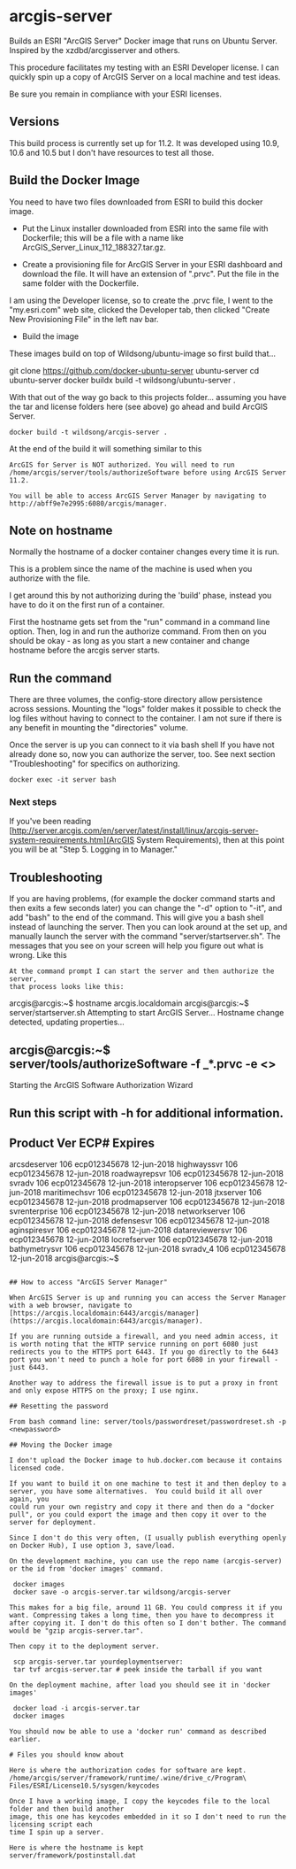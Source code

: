 # arcgis-server
Builds an ESRI "ArcGIS Server" Docker image that runs on Ubuntu Server.
Inspired by the xzdbd/arcgisserver and others.


This procedure facilitates my testing with an ESRI Developer license. I can
quickly spin up a copy of ArcGIS Server on a local machine and test ideas.

Be sure you remain in compliance with your ESRI licenses.

## Versions

This build process is currently set up for 11.2.
It was developed using 10.9, 10.6 and 10.5 but I don't have resources to test all those.

## Build the Docker Image

You need to have two files downloaded from ESRI to build this docker image.

* Put the Linux installer downloaded from ESRI into the same file with Dockerfile;
this will be a file with a name like ArcGIS_Server_Linux_112_188327.tar.gz.

* Create a provisioning file for ArcGIS Server in your ESRI dashboard and download the file.
It will have an extension of ".prvc". Put the file in the same folder with the Dockerfile.

I am using the Developer license, so to create the .prvc file, I went
to the "my.esri.com" web site, clicked the Developer tab, then clicked
"Create New Provisioning File" in the left nav bar.

* Build the image

These images build on top of Wildsong/ubuntu-image so first build that... 

   git clone https://github.com/docker-ubuntu-server ubuntu-server
   cd ubuntu-server
   docker buildx build -t wildsong/ubuntu-server .

With that out of the way go back to this projects folder... 
assuming you have the tar and license folders here (see above)
go ahead and build ArcGIS Server.

    docker build -t wildsong/arcgis-server .

At the end of the build it will something similar to this

```
ArcGIS for Server is NOT authorized. You will need to run /home/arcgis/server/tools/authorizeSoftware before using ArcGIS Server 11.2.

You will be able to access ArcGIS Server Manager by navigating to http://abff9e7e2995:6080/arcgis/manager.
```

## Note on hostname

Normally the hostname of a docker container changes every time it is run.

This is a problem since the name of the machine is used when you authorize
with the file.

I get around this by not authorizing during the 'build' phase, instead
you have to do it on the first run of a container.

First the hostname gets set from the "run" command in a command line
option. Then, log in and run the authorize command. From then on you should
be okay - as long as you start a new container and change hostname before
the arcgis server starts.

## Run the command

There are three volumes, the config-store directory allow persistence
across sessions. Mounting the "logs" folder makes it possible to check
the log files without having to connect to the container. I am not sure
if there is any benefit in mounting the "directories" volume.

Once the server is up you can connect to it via bash shell If you have
not already done so, now you can authorize the server, too. See next
section "Troubleshooting" for specifics on authorizing.

 ```
 docker exec -it server bash
 ```

### Next steps

If you've been reading 
[http://server.arcgis.com/en/server/latest/install/linux/arcgis-server-system-requirements.htm](ArcGIS System Requirements), then at this point you will be at "Step 5. Logging in to Manager."

## Troubleshooting

If you are having problems, (for example the docker command starts and
then exits a few seconds later) you can change the "-d" option to
"-it", and add "bash" to the end of the command. This will give you a
bash shell instead of launching the server. Then you can look around
at the set up, and manually launch the server with the command
"server/startserver.sh". The messages that you see on your screen will
help you figure out what is wrong. Like this

```
At the command prompt I can start the server and then authorize the server,
that process looks like this:
```
 arcgis@arcgis:~$ hostname
 arcgis.localdomain
 arcgis@arcgis:~$ server/startserver.sh 
 Attempting to start ArcGIS Server... Hostname change detected, updating properties...
 
 
  arcgis@arcgis:~$ server/tools/authorizeSoftware -f _*.prvc -e <<my email address>>
 --------------------------------------------------------------------------
 Starting the ArcGIS Software Authorization Wizard
 
 Run this script with -h for additional information.
 --------------------------------------------------------------------------
 Product          Ver   ECP#           Expires 
 -------------------------------------------------
 arcsdeserver     106   ecp012345678   12-jun-2018
 highwayssvr      106   ecp012345678   12-jun-2018
 roadwayrepsvr    106   ecp012345678   12-jun-2018
 svradv           106   ecp012345678   12-jun-2018
 interopserver    106   ecp012345678   12-jun-2018
 maritimechsvr    106   ecp012345678   12-jun-2018
 jtxserver        106   ecp012345678   12-jun-2018
 prodmapserver    106   ecp012345678   12-jun-2018
 svrenterprise    106   ecp012345678   12-jun-2018
 networkserver    106   ecp012345678   12-jun-2018
 defensesvr       106   ecp012345678   12-jun-2018
 aginspiresvr     106   ecp012345678   12-jun-2018
 datareviewersvr  106   ecp012345678   12-jun-2018
 locrefserver     106   ecp012345678   12-jun-2018
 bathymetrysvr    106   ecp012345678   12-jun-2018
 svradv_4         106   ecp012345678   12-jun-2018
 arcgis@arcgis:~$ 
```

## How to access "ArcGIS Server Manager"

When ArcGIS Server is up and running you can access the Server Manager
with a web browser, navigate to
[https://arcgis.localdomain:6443/arcgis/manager](https://arcgis.localdomain:6443/arcgis/manager).

If you are running outside a firewall, and you need admin access, it
is worth noting that the HTTP service running on port 6080 just
redirects you to the HTTPS port 6443. If you go directly to the 6443
port you won't need to punch a hole for port 6080 in your firewall - just 6443.

Another way to address the firewall issue is to put a proxy in front
and only expose HTTPS on the proxy; I use nginx.

## Resetting the password

From bash command line: server/tools/passwordreset/passwordreset.sh -p <newpassword>

## Moving the Docker image

I don't upload the Docker image to hub.docker.com because it contains licensed code.

If you want to build it on one machine to test it and then deploy to a
server, you have some alternatives.  You could build it all over again, you
could run your own registry and copy it there and then do a "docker
pull", or you could export the image and then copy it over to the
server for deployment.

Since I don't do this very often, (I usually publish everything openly
on Docker Hub), I use option 3, save/load.

On the development machine, you can use the repo name (arcgis-server) 
or the id from 'docker images' command.

 docker images
 docker save -o arcgis-server.tar wildsong/arcgis-server

This makes for a big file, around 11 GB. You could compress it if you
want. Compressing takes a long time, then you have to decompress it
after copying it. I don't do this often so I don't bother. The command
would be "gzip arcgis-server.tar".

Then copy it to the deployment server. 

 scp arcgis-server.tar yourdeploymentserver:
 tar tvf arcgis-server.tar # peek inside the tarball if you want

On the deployment machine, after load you should see it in 'docker images'

 docker load -i arcgis-server.tar
 docker images

You should now be able to use a 'docker run' command as described earlier.

# Files you should know about

Here is where the authorization codes for software are kept.
/home/arcgis/server/framework/runtime/.wine/drive_c/Program\ Files/ESRI/License10.5/sysgen/keycodes

Once I have a working image, I copy the keycodes file to the local folder and then build another
image, this one has keycodes embedded in it so I don't need to run the licensing script each
time I spin up a server.

Here is where the hostname is kept
server/framework/postinstall.dat

